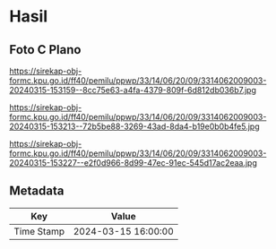 # Hasil

## Foto C Plano

https://sirekap-obj-formc.kpu.go.id/ff40/pemilu/ppwp/33/14/06/20/09/3314062009003-20240315-153159--8cc75e63-a4fa-4379-809f-6d812db036b7.jpg

https://sirekap-obj-formc.kpu.go.id/ff40/pemilu/ppwp/33/14/06/20/09/3314062009003-20240315-153213--72b5be88-3269-43ad-8da4-b19e0b0b4fe5.jpg

https://sirekap-obj-formc.kpu.go.id/ff40/pemilu/ppwp/33/14/06/20/09/3314062009003-20240315-153227--e2f0d966-8d99-47ec-91ec-545d17ac2eaa.jpg


## Metadata

| Key        | Value               |
| ---------- | ------------------- |
| Time Stamp | 2024-03-15 16:00:00 |



